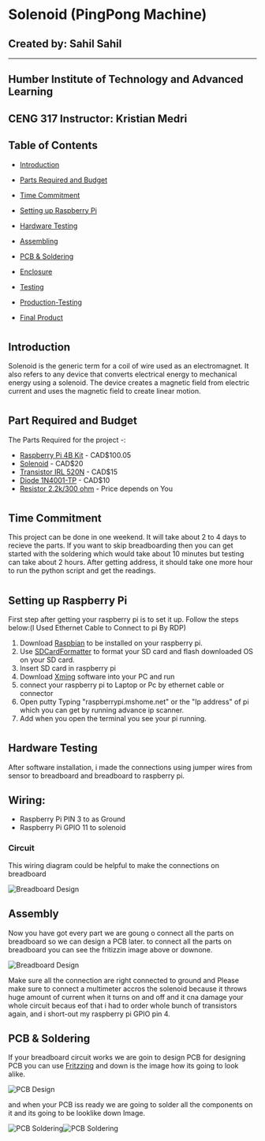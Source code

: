 # Solenoid (PingPong Machine)
## Created by: Sahil Sahil
-------------
## Humber Institute of Technology and Advanced Learning
## CENG 317 Instructor: Kristian Medri


## Table of Contents
* [Introduction](#introduction)

* [Parts Required and Budget](#Part-Required-and-Budget)

* [Time Commitment](#time-Commitment)

* [Setting up Raspberry Pi](#setting-Up-Raspberry-Pi)

* [Hardware Testing](#hardware-Testing)

* [Assembling ](#assembling)

* [PCB & Soldering ](#PCB-&-Soldering)
 
* [Enclosure](#Enclosure)

* [Testing](#testing)

* [Production-Testing](#Production-testing)

* [Final Product](#final-product)

#

## Introduction

Solenoid is the generic term for a coil of wire used as an electromagnet. It also refers to any device that converts electrical energy to mechanical energy using a solenoid. The device creates a magnetic field from electric current and uses the magnetic field to create linear motion.

#

## Part Required and Budget

The Parts Required for the project -:

* [Raspberry Pi 4B Kit](https://www.amazon.ca/Raspberry-Pi-Computer-Model-4GB/dp/B07W4JM192/ref=sr_1_4?crid=38D5SW1ETTEZ5&keywords=raspberry+pi+4&qid=1576171042&sprefix=ras%2Caps%2C251&sr=8-4) - CAD$100.05
* [Solenoid](https://www.amazon.ca/gp/product/B00LBQ229Y/ref=ppx_yo_dt_b_asin_title_o04_s00?ie=UTF8&psc=1) - CAD$20
* [Transistor IRL 520N](https://www.amazon.ca/CanaKit-Raspberry-Complete-Starter-Kit/dp/B01CCF6V3A/ref=sr_1_5?s=pc&ie=UTF8&qid=1516324581&sr=1-5&keywords=Raspberry+Pi+3) - CAD$15
* [Diode 1N4001-TP](https://www.amazon.ca/gp/product/B008UG13UW/ref=ppx_yo_dt_b_asin_title_o04_s00?ie=UTF8&psc=1) - CAD$10
* [Resistor 2.2k/300 ohm](https://www.amazon.ca/ELEGOO-Values-Resistor-Assortment-Ohm-1M/dp/B071HJWJZB/ref=sr_1_8?crid=5U1W9IPQ0MI2&keywords=resistor+kit&qid=1576171176&s=hi&sprefix=resistor%2Ctools%2C180&sr=1-8) - Price depends on You


#

## Time Commitment
This project can be done in one weekend. It will take about 2 to 4 days to recieve the parts. If you want to skip breadboarding then you can get started with the soldering which would take about 10 minutes but testing can take about 2 hours. After getting address, it should take one more hour to run the python script and get the readings.

#

## Setting up Raspberry Pi
First step after getting your raspberry pi is to set it up. Follow the steps below:(I Used Ethernet Cable to Connect to pi By RDP)
1. Download [Raspbian](https://www.raspberrypi.org/downloads/) to be installed on your raspberry pi.
2. Use [SDCardFormatter](https://www.sdcard.org/downloads/formatter_4/) to format your SD card and flash downloaded OS on your SD card.
3. Insert SD card in raspberry pi 
4. Download [Xming](https://sourceforge.net/projects/xming/) software into your PC and run
5. connect your raspberry pi to Laptop or Pc by ethernet cable or connector
6. Open putty Typing "raspberrypi.mshome.net" or the "Ip address" of pi which you can get by running advance ip scanner.
4. Add when you open the terminal you see your pi running.

#

## Hardware Testing

After software installation, i made the connections using jumper wires from sensor to breadboard and breadboard to raspberry pi.

Wiring:
---
- Raspberry Pi PIN 3 to as Ground
- Raspberry Pi GPIO 11 to solenoid

### Circuit
This wiring diagram could be helpful to make the connections on breadboard

![Breadboard Design](Electronics-PCB/STennisBall_bb.jpg)

## Assembly
Now you have got every part we are goung o connect all the parts on breadboard so we can design a PCB later. to connect all the parts on breadboard you can see the fritizzin image above or downone. 

![Breadboard Design](https://github.com/Sahil-Sahil/TennisBall/blob/master/Images/IMG_1338%20(1).jpg?raw=true)

Make sure all the connection are right connected to ground and Please make sure to connect a multimeter accros the solenoid because it throws huge amount of current when it turns on and off and it cna damage your whole circuit becaus eof that  i had to order whole bunch of transistors again, and i short-out my raspberry pi GPIO pin 4.

## PCB & Soldering
If your breadboard circuit works we are goin to design PCB for designing PCB you can use [Fritzzing](https://fritzing.org/download/)
and down is the image how its going to look alike.

![PCB Design](https://github.com/Sahil-Sahil/TennisBall/blob/master/Images/STennisBall2_pcb.jpg?raw=true)

and when  your PCB iss ready we are going to solder all the components on it and its going to be looklike down Image.

![PCB Soldering](https://github.com/Sahil-Sahil/TennisBall/blob/master/Images/IMG_1424%20(1).jpg?raw=true)![PCB Soldering](https://github.com/Sahil-Sahil/TennisBall/blob/master/Images/IMG_1425%20(1).jpg?raw=true)



